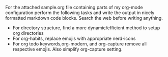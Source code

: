 For the attached sample.org file containing parts of my org-mode configuration perform the following tasks and write the output in nicely formatted markdown code blocks. Search the web before writing anything.

- For directory structure, find a more dynamic/efficient method to setup org directories
- For org-habits, replace emojis with appropriate nerd-icons
- For org todo keywords,org-modern, and org-capture remove all respective emojis. Also simplify org-capture setting.
